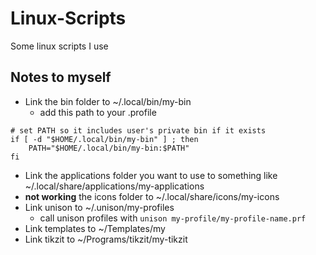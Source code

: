 # Linux-Scripts
Some linux scripts I use

## Notes to myself

- Link the bin folder to ~/.local/bin/my-bin
  - add this path to your .profile

```
# set PATH so it includes user's private bin if it exists
if [ -d "$HOME/.local/bin/my-bin" ] ; then
    PATH="$HOME/.local/bin/my-bin:$PATH"
fi
```

- Link the applications folder you want to use to something like ~/.local/share/applications/my-applications
- **not working** the icons folder to ~/.local/share/icons/my-icons
- Link unison to ~/.unison/my-profiles
  - call unison profiles with `unison my-profile/my-profile-name.prf`
- Link templates to ~/Templates/my
- Link tikzit to ~/Programs/tikzit/my-tikzit

